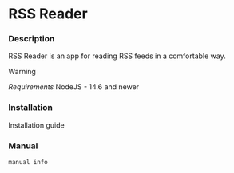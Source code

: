 # RSS Reader

### Description
RSS Reader is an app for reading RSS feeds in a comfortable way.

>[!WARNING]
> *Requirements*
> NodeJS - 14.6 and newer

### Installation
Installation guide

### Manual
```
manual info
```
